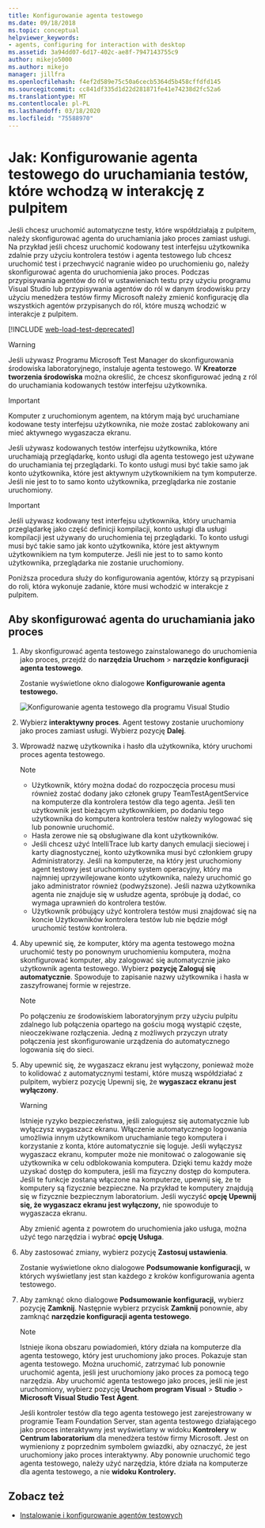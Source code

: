 ```yaml
---
title: Konfigurowanie agenta testowego
ms.date: 09/18/2018
ms.topic: conceptual
helpviewer_keywords:
- agents, configuring for interaction with desktop
ms.assetid: 3a94dd07-6d17-402c-ae8f-7947143755c9
author: mikejo5000
ms.author: mikejo
manager: jillfra
ms.openlocfilehash: f4ef2d589e75c50a6cecb5364d5b458cffdfd145
ms.sourcegitcommit: cc841df335d1d22d281871fe41e74238d2fc52a6
ms.translationtype: MT
ms.contentlocale: pl-PL
ms.lasthandoff: 03/18/2020
ms.locfileid: "75588970"
---
```

# <a name="how-to-set-up-your-test-agent-to-run-tests-that-interact-with-the-desktop"></a>Jak: Konfigurowanie agenta testowego do uruchamiania testów, które wchodzą w interakcję z pulpitem

Jeśli chcesz uruchomić automatyczne testy, które współdziałają z pulpitem, należy skonfigurować agenta do uruchamiania jako proces zamiast usługi. Na przykład jeśli chcesz uruchomić kodowany test interfejsu użytkownika zdalnie przy użyciu kontrolera testów i agenta testowego lub chcesz uruchomić test i przechwycić nagranie wideo po uruchomieniu go, należy skonfigurować agenta do uruchomienia jako proces. Podczas przypisywania agentów do ról w ustawieniach testu przy użyciu programu Visual Studio lub przypisywania agentów do ról w danym środowisku przy użyciu menedżera testów firmy Microsoft należy zmienić konfigurację dla wszystkich agentów przypisanych do ról, które muszą wchodzić w interakcje z pulpitem.

[!INCLUDE [web-load-test-deprecated](includes/web-load-test-deprecated.md)]

> [!WARNING]
> Jeśli używasz Programu Microsoft Test Manager do skonfigurowania środowiska laboratoryjnego, instaluje agenta testowego. W **Kreatorze tworzenia środowiska** można określić, że chcesz skonfigurować jedną z ról do uruchamiania kodowanych testów interfejsu użytkownika.

> [!IMPORTANT]
> Komputer z uruchomionym agentem, na którym mają być uruchamiane kodowane testy interfejsu użytkownika, nie może zostać zablokowany ani mieć aktywnego wygaszacza ekranu.

Jeśli używasz kodowanych testów interfejsu użytkownika, które uruchamiają przeglądarkę, konto usługi dla agenta testowego jest używane do uruchamiania tej przeglądarki. To konto usługi musi być takie samo jak konto użytkownika, które jest aktywnym użytkownikiem na tym komputerze. Jeśli nie jest to to samo konto użytkownika, przeglądarka nie zostanie uruchomiony.

> [!IMPORTANT]
> Jeśli używasz kodowany test interfejsu użytkownika, który uruchamia przeglądarkę jako część definicji kompilacji, konto usługi dla usługi kompilacji jest używany do uruchomienia tej przeglądarki. To konto usługi musi być takie samo jak konto użytkownika, które jest aktywnym użytkownikiem na tym komputerze. Jeśli nie jest to to samo konto użytkownika, przeglądarka nie zostanie uruchomiony.

Poniższa procedura służy do konfigurowania agentów, którzy są przypisani do roli, która wykonuje zadanie, które musi wchodzić w interakcje z pulpitem.

## <a name="to-set-up-an-agent-to-run-as-a-process"></a>Aby skonfigurować agenta do uruchamiania jako proces

1. Aby skonfigurować agenta testowego zainstalowanego do uruchomienia jako proces, przejdź do **narzędzia Uruchom** > **narzędzie konfiguracji agenta testowego**.

   Zostanie wyświetlone okno dialogowe **Konfigurowanie agenta testowego.**

   ![Konfigurowanie agenta testowego dla programu Visual Studio](media/configure-test-agent.png)

2. Wybierz **interaktywny proces**. Agent testowy zostanie uruchomiony jako proces zamiast usługi. Wybierz pozycję **Dalej**.

3. Wprowadź nazwę użytkownika i hasło dla użytkownika, który uruchomi proces agenta testowego.

   > [!NOTE]
   > - Użytkownik, który można dodać do rozpoczęcia procesu musi również zostać dodany jako członek grupy TeamTestAgentService na komputerze dla kontrolera testów dla tego agenta. Jeśli ten użytkownik jest bieżącym użytkownikiem, po dodaniu tego użytkownika do komputera kontrolera testów należy wylogować się lub ponownie uruchomić.
   > - Hasła zerowe nie są obsługiwane dla kont użytkowników.
   > - Jeśli chcesz użyć IntelliTrace lub karty danych emulacji sieciowej i karty diagnostycznej, konto użytkownika musi być członkiem grupy Administratorzy. Jeśli na komputerze, na który jest uruchomiony agent testowy jest uruchomiony system operacyjny, który ma najmniej uprzywilejowane konto użytkownika, należy uruchomić go jako administrator również (podwyższone). Jeśli nazwa użytkownika agenta nie znajduje się w usłudze agenta, spróbuje ją dodać, co wymaga uprawnień do kontrolera testów.
   > - Użytkownik próbujący użyć kontrolera testów musi znajdować się na koncie Użytkowników kontrolera testów lub nie będzie mógł uruchomić testów kontrolera.

4. Aby upewnić się, że komputer, który ma agenta testowego można uruchomić testy po ponownym uruchomieniu komputera, można skonfigurować komputer, aby zalogować się automatycznie jako użytkownik agenta testowego. Wybierz **pozycję Zaloguj się automatycznie**. Spowoduje to zapisanie nazwy użytkownika i hasła w zaszyfrowanej formie w rejestrze.

   > [!NOTE]
   > Po połączeniu ze środowiskiem laboratoryjnym przy użyciu pulpitu zdalnego lub połączenia opartego na gościu mogą wystąpić częste, nieoczekiwane rozłączenia. Jedną z możliwych przyczyn utraty połączenia jest skonfigurowanie urządzenia do automatycznego logowania się do sieci.

5. Aby upewnić się, że wygaszacz ekranu jest wyłączony, ponieważ może to kolidować z automatycznymi testami, które muszą współdziałać z pulpitem, wybierz pozycję Upewnij się, że **wygaszacz ekranu jest wyłączony**.

   > [!WARNING]
   > Istnieje ryzyko bezpieczeństwa, jeśli zalogujesz się automatycznie lub wyłączysz wygaszacz ekranu. Włączenie automatycznego logowania umożliwia innym użytkownikom uruchamianie tego komputera i korzystanie z konta, które automatycznie się loguje. Jeśli wyłączysz wygaszacz ekranu, komputer może nie monitować o zalogowanie się użytkownika w celu odblokowania komputera. Dzięki temu każdy może uzyskać dostęp do komputera, jeśli ma fizyczny dostęp do komputera. Jeśli te funkcje zostaną włączone na komputerze, upewnij się, że te komputery są fizycznie bezpieczne. Na przykład te komputery znajdują się w fizycznie bezpiecznym laboratorium. Jeśli wyczyść **opcję Upewnij się, że wygaszacz ekranu jest wyłączony,** nie spowoduje to wygaszacza ekranu.

   Aby zmienić agenta z powrotem do uruchomienia jako usługa, można użyć tego narzędzia i wybrać **opcję Usługa**.

6. Aby zastosować zmiany, wybierz pozycję **Zastosuj ustawienia**.

   Zostanie wyświetlone okno dialogowe **Podsumowanie konfiguracji,** w których wyświetlany jest stan każdego z kroków konfigurowania agenta testowego.

7. Aby zamknąć okno dialogowe **Podsumowanie konfiguracji,** wybierz pozycję **Zamknij**. Następnie wybierz przycisk **Zamknij** ponownie, aby zamknąć **narzędzie konfiguracji agenta testowego**.

   > [!NOTE]
   > Istnieje ikona obszaru powiadomień, który działa na komputerze dla agenta testowego, który jest uruchomiony jako proces. Pokazuje stan agenta testowego. Można uruchomić, zatrzymać lub ponownie uruchomić agenta, jeśli jest uruchomiony jako proces za pomocą tego narzędzia. Aby uruchomić agenta testowego jako proces, jeśli nie jest uruchomiony, wybierz pozycję **Uruchom program Visual** > **Studio** > **Microsoft Visual Studio Test Agent**.

   Jeśli kontroler testów dla tego agenta testowego jest zarejestrowany w programie Team Foundation Server, stan agenta testowego działającego jako proces interaktywny jest wyświetlany w widoku **Kontrolery** w **Centrum laboratorium** dla menedżera testów firmy Microsoft. Jest on wymieniony z poprzednim symbolem gwiazdki, aby oznaczyć, że jest uruchomiony jako proces interaktywny. Aby ponownie uruchomić tego agenta testowego, należy użyć narzędzia, które działa na komputerze dla agenta testowego, a nie **widoku Kontrolery.**

## <a name="see-also"></a>Zobacz też

- [Instalowanie i konfigurowanie agentów testowych](../test/lab-management/install-configure-test-agents.md)
